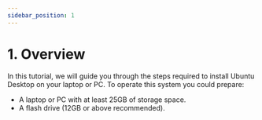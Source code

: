 ```yaml
---
sidebar_position: 1
---
```


# 1. Overview

In this tutorial, we will guide you through the steps required to install Ubuntu Desktop on your laptop or PC. To operate this system you could prepare:

- A laptop or PC with at least 25GB of storage space.
- A flash drive (12GB or above recommended).